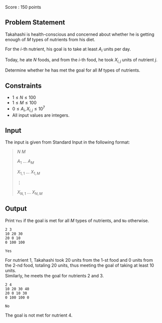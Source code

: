Score : $150$ points

## Problem Statement

Takahashi is health-conscious and concerned about whether he is getting enough of $M$ types of nutrients from his diet.

For the $i$-th nutrient, his goal is to take at least $A_i$ units per day.

Today, he ate $N$ foods, and from the $i$-th food, he took $X_{i,j}$ units of nutrient $j$.

Determine whether he has met the goal for all $M$ types of nutrients.

## Constraints

- $1 \leq N \leq 100$
- $1 \leq M \leq 100$
- $0 \leq A_i, X_{i,j} \leq 10^7$
- All input values are integers.

## Input

The input is given from Standard Input in the following format:

> $N$ $M$
> 
> $A_1$ $\ldots$ $A_M$
> 
> $X_{1,1}$ $\ldots$ $X_{1,M}$
> 
> $\vdots$
> 
> $X_{N,1}$ $\ldots$ $X_{N,M}$

## Output

Print `Yes` if the goal is met for all $M$ types of nutrients, and `No` otherwise.

```input1
2 3
10 20 30
20 0 10
0 100 100
```

```output1
Yes
```

For nutrient $1$, Takahashi took $20$ units from the $1$-st food and $0$ units from the $2$-nd food, totaling $20$ units, thus meeting the goal of taking at least $10$ units.<br>
Similarly, he meets the goal for nutrients $2$ and $3$.

```input2
2 4
10 20 30 40
20 0 10 30
0 100 100 0
```

```output2
No
```

The goal is not met for nutrient $4$.
